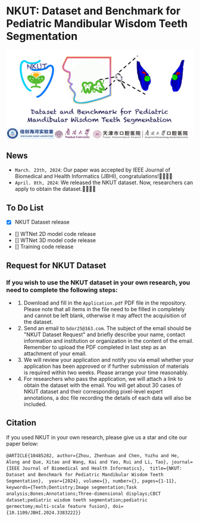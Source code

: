 # NKUT: Dataset and Benchmark for Pediatric Mandibular Wisdom Teeth Segmentation
![NKUT_logo](./logo.jpg)

## News
* `March. 23th, 2024`: Our paper was accepted by IEEE Journal of Biomedical and Health Informatics (JBHI), congratulations!🎉🎉🎉🎉<br />
* `April. 8th, 2024`: We released the NKUT dataset. Now, researchers can apply to obtain the dataset.🎉🎉🎉🎉<br />

## To Do List
- [X] NKUT Dataset release
- [] WTNet 2D model code release
- [] WTNet 3D model code release
- [] Training code release

## Request for NKUT Dataset
### If you wish to use the NKUT dataset in your own research, you need to complete the following steps:
* 1. Download and fill in the `Application.pdf` PDF file in the repository. Please note that all items in the file need to be filled in completely and cannot be left blank, otherwise it may affect the acquisition of the dataset.
* 2. Send an email to `bdor25@163.com`. The subject of the email should be "NKUT Dataset Request" and briefly describe your name, contact information and institution or organization in the content of the email. Remember to upload the PDF completed in last step as an attachment of your email.
* 3. We will review your application and notify you via email whether your application has been approved or if further submission of materials is required within two weeks. Please arrange your time reasonably.
* 4. For researchers who pass the application, we will attach a link to obtain the dataset with the email. You will get about 30 cases of NKUT dataset and their corresponding pixel-level expert annotations, a doc file recording the details of each data will also be included.

## Citation
If you used NKUT in your own research, please give us a star and cite our paper below:<br />

`@ARTICLE{10485282,
  author={Zhou, Zhenhuan and Chen, Yuzhu and He, Along and Que, Xitao and Wang, Kai and Yao, Rui and Li, Tao},
  journal={IEEE Journal of Biomedical and Health Informatics}, 
  title={NKUT: Dataset and Benchmark for Pediatric Mandibular Wisdom Teeth Segmentation}, 
  year={2024},
  volume={},
  number={},
  pages={1-11},
  keywords={Teeth;Dentistry;Image segmentation;Task analysis;Bones;Annotations;Three-dimensional displays;CBCT dataset;pediatric wisdom teeth segmentation;pediatric germectomy;multi-scale feature fusion},
  doi={10.1109/JBHI.2024.3383222}}
`
